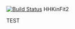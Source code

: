 [![Build Status](https://travis-ci.org/bvormwald/HHKinFit2.svg?branch=master)](https://travis-ci.org/bvormwald/HHKinFit2)
HHKinFit2

TEST